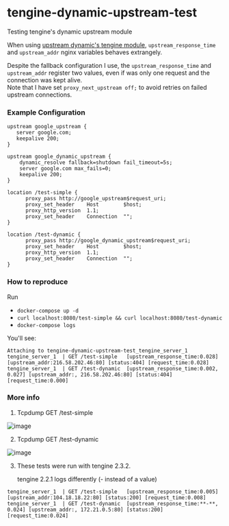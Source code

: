 # tengine-dynamic-upstream-test
Testing tengine's dynamic upstream module

When using [upstream dynamic's tengine module](https://tengine.taobao.org/document/http_upstream_dynamic.html), `upstream_response_time` and `upstream_addr` nginx variables behaves extrangely.

Despite the fallback configuration I use, the `upstream_response_time` and `upstream_addr` register two values, even if was only one request and the connection was kept alive.  
Note that I have set `proxy_next_upstream off;` to avoid retries on failed upstream connections. 

### Example Configuration

 ```
upstream google_upstream {
    server google.com;
    keepalive 200;
}
```

```
upstream google_dynamic_upstream {
    dynamic_resolve fallback=shutdown fail_timeout=5s;
    server google.com max_fails=0;
    keepalive 200;
}
```

```
location /test-simple {
      proxy_pass http://google_upstream$request_uri;
      proxy_set_header    Host        $host;
      proxy_http_version  1.1;
      proxy_set_header    Connection  "";
}

location /test-dynamic {
      proxy_pass http://google_dynamic_upstream$request_uri;
      proxy_set_header    Host        $host;
      proxy_http_version  1.1;
      proxy_set_header    Connection  "";
}
```

### How to reproduce

Run
- `docker-compose up -d`
- `curl localhost:8080/test-simple && curl localhost:8080/test-dynamic`
- `docker-compose logs`

You'll see:

```
Attaching to tengine-dynamic-upstream-test_tengine_server_1
tengine_server_1  | GET /test-simple   [upstream_response_time:0.028] [upstream_addr:216.58.202.46:80] [status:404] [request_time:0.028]
tengine_server_1  | GET /test-dynamic  [upstream_response_time:0.002, 0.027] [upstream_addr:, 216.58.202.46:80] [status:404] [request_time:0.000]
```

### More info

1. Tcpdump GET /test-simple

![image](https://user-images.githubusercontent.com/13221002/94384851-fae42d00-0119-11eb-9592-2ed38e43c007.png)

2. Tcpdump GET /test-dynamic

![image](https://user-images.githubusercontent.com/13221002/94384860-020b3b00-011a-11eb-8a39-c3c91bb1e82f.png)

3. These tests were run with tengine 2.3.2.

   tengine 2.2.1 logs differently (- instead of a value)

```
tengine_server_1  | GET /test-simple   [upstream_response_time:0.005] [upstream_addr:104.18.18.22:80] [status:200] [request_time:0.008]
tengine_server_1  | GET /test-dynamic  [upstream_response_time:**-**, 0.024] [upstream_addr:, 172.21.0.5:80] [status:200] [request_time:0.024]
```
